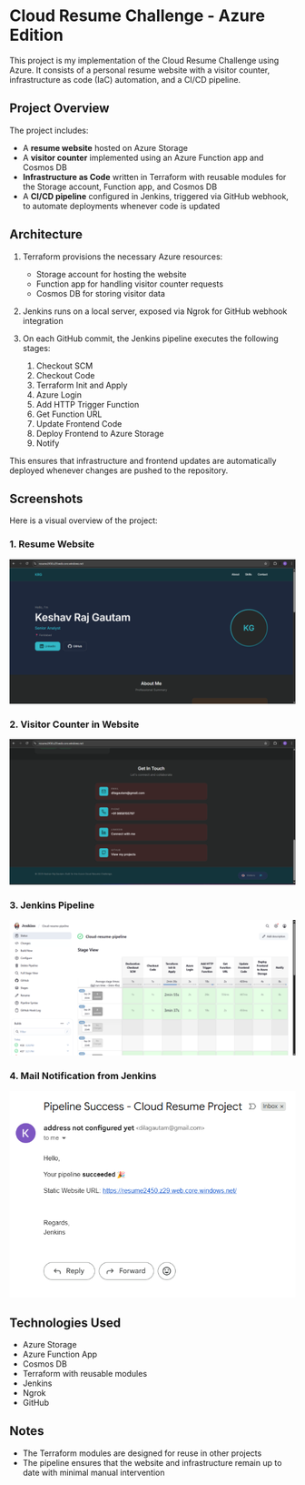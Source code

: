 # Cloud Resume Challenge - Azure Edition

This project is my implementation of the Cloud Resume Challenge using Azure. It consists of a personal resume website with a visitor counter, infrastructure as code (IaC) automation, and a CI/CD pipeline.

## Project Overview

The project includes:  

- A **resume website** hosted on Azure Storage  
- A **visitor counter** implemented using an Azure Function app and Cosmos DB  
- **Infrastructure as Code** written in Terraform with reusable modules for the Storage account, Function app, and Cosmos DB  
- A **CI/CD pipeline** configured in Jenkins, triggered via GitHub webhook, to automate deployments whenever code is updated  

## Architecture

1. Terraform provisions the necessary Azure resources:  
   - Storage account for hosting the website  
   - Function app for handling visitor counter requests  
   - Cosmos DB for storing visitor data  

2. Jenkins runs on a local server, exposed via Ngrok for GitHub webhook integration  

3. On each GitHub commit, the Jenkins pipeline executes the following stages:  
   1. Checkout SCM  
   2. Checkout Code  
   3. Terraform Init and Apply  
   4. Azure Login  
   5. Add HTTP Trigger Function  
   6. Get Function URL  
   7. Update Frontend Code  
   8. Deploy Frontend to Azure Storage  
   9. Notify  

This ensures that infrastructure and frontend updates are automatically deployed whenever changes are pushed to the repository.  

## Screenshots

Here is a visual overview of the project:

### 1. Resume Website
![Resume Website](assets/15.png)

### 2. Visitor Counter in Website
![Visitor Counter](assets/visitor-counter.png)

### 3. Jenkins Pipeline
![Pipeline](assets/pipeline.png)

### 4. Mail Notification from Jenkins
![Mail Notification](assets/mail.png)


## Technologies Used

- Azure Storage  
- Azure Function App  
- Cosmos DB  
- Terraform with reusable modules  
- Jenkins  
- Ngrok  
- GitHub  

## Notes

- The Terraform modules are designed for reuse in other projects  
- The pipeline ensures that the website and infrastructure remain up to date with minimal manual intervention
